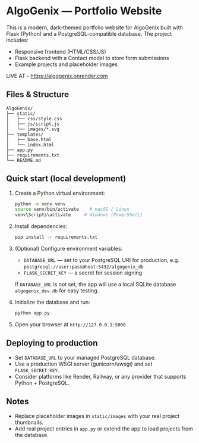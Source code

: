 # AlgoGenix — Portfolio Website

This is a modern, dark-themed portfolio website for AlgoGenix built with Flask (Python) and a PostgreSQL-compatible database.
The project includes:
- Responsive frontend (HTML/CSS/JS)
- Flask backend with a Contact model to store form submissions
- Example projects and placeholder images

LIVE AT - https://algogenix.onrender.com

## Files & Structure

```
AlgoGenix/
├── static/
│   ├── css/style.css
│   ├── js/script.js
│   └── images/*.svg
├── templates/
│   ├── base.html
│   └── index.html
├── app.py
├── requirements.txt
└── README.md
```

## Quick start (local development)

1. Create a Python virtual environment:
   ```bash
   python -m venv venv
   source venv/bin/activate    # macOS / Linux
   venv\Scripts\activate     # Windows (PowerShell)
   ```

2. Install dependencies:
   ```bash
   pip install -r requirements.txt
   ```

3. (Optional) Configure environment variables:
   - `DATABASE_URL` — set to your PostgreSQL URI for production, e.g.
     `postgresql://user:pass@host:5432/algogenix_db`
   - `FLASK_SECRET_KEY` — a secret for session signing

   If `DATABASE_URL` is not set, the app will use a local SQLite database `algogenix_dev.db` for easy testing.

4. Initialize the database and run:
   ```bash
   python app.py
   ```

5. Open your browser at `http://127.0.0.1:5000`

## Deploying to production
- Set `DATABASE_URL` to your managed PostgreSQL database.
- Use a production WSGI server (gunicorn/uwsgi) and set `FLASK_SECRET_KEY`.
- Consider platforms like Render, Railway, or any provider that supports Python + PostgreSQL.

## Notes
- Replace placeholder images in `static/images` with your real project thumbnails.
- Add real project entries in `app.py` or extend the app to load projects from the database.
